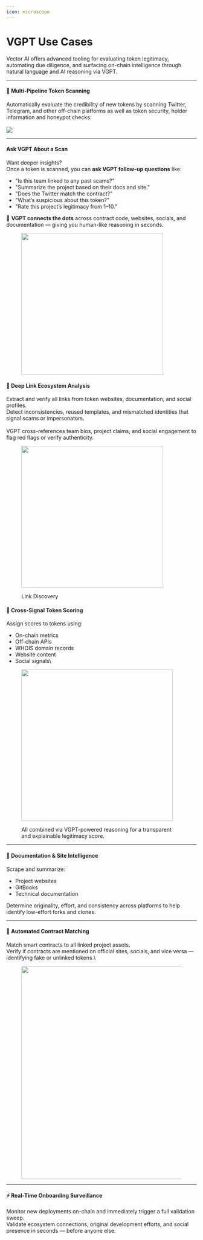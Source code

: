 ```yaml
---
icon: microscope
---
```


# VGPT Use Cases

Vector AI offers advanced tooling for evaluating token legitimacy, automating due diligence, and surfacing on-chain intelligence through natural language and AI reasoning via VGPT.&#x20;

***

#### 🧠 Multi-Pipeline Token Scanning

Automatically evaluate the credibility of new tokens by scanning Twitter, Telegram, and other off-chain platforms as well as token security, holder information and honeypot checks.\
\
![](<../../.gitbook/assets/image (5).png>)

***

#### Ask VGPT About a Scan

Want deeper insights?\
Once a token is scanned, you can **ask VGPT follow-up questions** like:

* "Is this team linked to any past scams?"
* "Summarize the project based on their docs and site."
* "Does the Twitter match the contract?"
* "What’s suspicious about this token?"
* "Rate this project’s legitimacy from 1–10."

🧠 **VGPT connects the dots** across contract code, websites, socials, and documentation — giving you human-like reasoning in seconds.

<div align="left"><figure><img src="../../.gitbook/assets/image (6).png" alt="" width="375"><figcaption></figcaption></figure></div>

#### 🔗 Deep Link Ecosystem Analysis

Extract and verify all links from token websites, documentation, and social profiles.\
Detect inconsistencies, reused templates, and mismatched identities that signal scams or impersonators.\
\
VGPT cross-references team bios, project claims, and social engagement to flag red flags or verify authenticity.

<div align="left"><figure><img src="../../.gitbook/assets/image (4).png" alt="" width="375"><figcaption><p>Link Discovery</p></figcaption></figure></div>

#### 🧬 Cross-Signal Token Scoring

Assign scores to tokens using:

* On-chain metrics
* Off-chain APIs
* WHOIS domain records
* Website content
* Social signals\


<div align="left"><figure><img src="../../.gitbook/assets/Screenshot 2025-06-05 235601.png" alt="" width="401"><figcaption><p>All combined via VGPT-powered reasoning for a transparent and explainable legitimacy score.</p></figcaption></figure></div>

***

#### 📄 Documentation & Site Intelligence

Scrape and summarize:

* Project websites
* GitBooks
* Technical documentation

Determine originality, effort, and consistency across platforms to help identify low-effort forks and clones.

***

#### 🔁 Automated Contract Matching

Match smart contracts to all linked project assets.\
Verify if contracts are mentioned on official sites, socials, and vice versa — identifying fake or unlinked tokens.\


<div align="left"><figure><img src="../../.gitbook/assets/image (3).png" alt="" width="563"><figcaption></figcaption></figure></div>

***

#### ⚡ Real-Time Onboarding Surveillance

Monitor new deployments on-chain and immediately trigger a full validation sweep.\
Validate ecosystem connections, original development efforts, and social presence in seconds — before anyone else.

